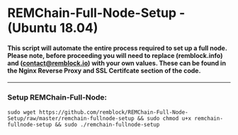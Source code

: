# REMChain-Full-Node-Setup - (Ubuntu 18.04)

#### This script will automate the entire process required to set up a full node. Please note, before proceeding you will need to replace (remblock.info) and (contact@remblock.io) with your own values. These can be found in the Nginx Reverse Proxy and SSL Certifcate section of the code.

***

### Setup REMChain-Full-Node:

```
sudo wget https://github.com/remblock/REMChain-Full-Node-Setup/raw/master/remchain-fullnode-setup && sudo chmod u+x remchain-fullnode-setup && sudo ./remchain-fullnode-setup
```
